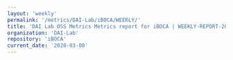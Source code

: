 ```yaml
---
layout: 'weekly'
permalink: '/metrics/DAI-Lab/iBOCA/WEEKLY/'
title: 'DAI Lab OSS Metrics Metrics report for iBOCA | WEEKLY-REPORT-2020-03-08'
organization: 'DAI-Lab'
repository: 'iBOCA'
current_date: '2020-03-08'
---
```


